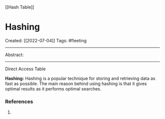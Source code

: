 [[Hash Table]]

# Hashing
Created:  [[2022-07-04]]
Tags: #fleeting 

---
Abstract:


---
Direct Access Table


**Hashing:** Hashing is a popular technique for storing and retrieving data as fast as possible. The main reason behind using hashing is that it gives optimal results as it performs optimal searches.












### References
1. 